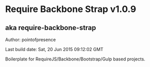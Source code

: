 # Require Backbone Strap v1.0.9
## aka require-backbone-strap

Author: pointofpresence

Last build date: Sat, 20 Jun 2015 09:12:02 GMT

Boilerplate for RequireJS/Backbone/Bootstrap/Gulp based projects.
